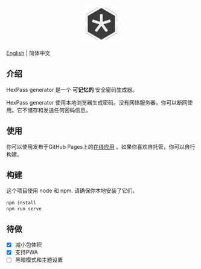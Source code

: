 <p align="center"><a href="https://hexpass.github.io/generator/" target="_blank" rel="noopener noreferrer"><img width="100" src="src/assets/logo.png" alt="HexPass logo"></a></p>

[English](./README.md) | 简体中文

## 介绍
HexPass generator 是一个 **可记忆的** 安全密码生成器。

HexPass generator 使用本地浏览器生成密码。没有网络服务器，你可以断网使用。它不储存和发送任何密码信息。

## 使用
你可以使用发布于GitHub Pages上的[在线应用](https://hexpass.github.io/generator/) 。如果你喜欢自托管，你可以自行构建。

## 构建
这个项目使用 node 和 npm. 请确保你本地安装了它们。
```
npm install
npm run serve
```
## 待做
- [x] 减小包体积
- [x] 支持PWA
- [ ] 黑暗模式和主题设置